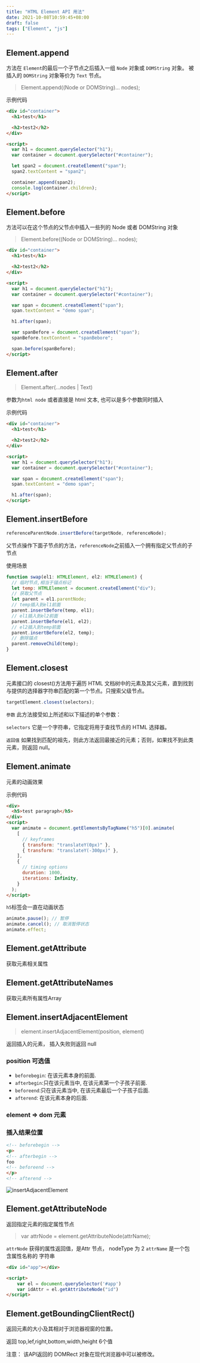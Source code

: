 ```yaml
---
title: "HTML Element API 用法"
date: 2021-10-08T10:59:45+08:00
draft: false
tags: ["Element", "js"]
---
```


## Element.append

方法在 `Element`的最后一个子节点之后插入一组 `Node` 对象或 `DOMString` 对象。
被插入的 `DOMString` 对象等价为 `Text` 节点。

> Element.append((Node or DOMString)... nodes);

示例代码

```html
<div id="container">
  <h1>test</h1>

  <h2>test2</h2>
</div>

<script>
  var h1 = document.querySelector("h1");
  var container = document.querySelector("#container");

  let span2 = document.createElement("span");
  span2.textContent = "span2";

  container.append(span2);
  console.log(container.children);
</script>
```

## Element.before

方法可以在这个节点的父节点中插入一些列的 Node 或者 DOMString 对象

> Element.before((Node or DOMString)... nodes);

```html
<div id="container">
  <h1>test</h1>

  <h2>test2</h2>
</div>

<script>
  var h1 = document.querySelector("h1");
  var container = document.querySelector("#container");

  var span = document.createElement("span");
  span.textContent = "demo span";

  h1.after(span);

  var spanBefore = document.createElement("span");
  spanBefore.textContent = "spanBebore";

  span.before(spanBefore);
</script>
```

## Element.after

> Element.after(...nodes | Text)

参数为`html node` 或者直接是 html 文本, 也可以是多个参数同时插入

示例代码

```html
<div id="container">
  <h1>test</h1>

  <h2>test2</h2>
</div>

<script>
  var h1 = document.querySelector("h1");
  var container = document.querySelector("#container");

  var span = document.createElement("span");
  span.textContent = "demo span";

  h1.after(span);
</script>
```

## Element.insertBefore

```js
referenceParentNode.insertBefore(targetNode, referenceNode);
```

父节点操作下面子节点的方法，`referenceNode`之前插入一个拥有指定父节点的子节点

使用场景

```js
function swap(el1: HTMLElement, el2: HTMLElement) {
  // 临时节点,相当于锚点标记
  let temp: HTMLElement = document.createElement("div");
  // 获取父节点
  let parent = el1.parentNode;
  // temp插入到el1前面
  parent.insertBefore(temp, el1);
  // el1插入到el2前面
  parent.insertBefore(el1, el2);
  // el2插入到temp前面
  parent.insertBefore(el2, temp);
  // 删除锚点
  parent.removeChild(temp);
}
```

## Element.closest

元素接口的 closest()方法用于遍历 HTML 文档树中的元素及其父元素，直到找到与提供的选择器字符串匹配的第一个节点。只搜索父级节点。

```js
targetElement.closest(selectors);
```

`参数` 此方法接受如上所述和以下描述的单个参数：

`selectors` 它是一个字符串，它指定将用于查找节点的 HTML 选择器。

`返回值` 如果找到匹配的祖先，则此方法返回最接近的元素；否则，如果找不到此类元素，则返回 null。

## Element.animate

元素的动画效果

示例代码

```html
<div>
  <h5>test paragraph</h5>
</div>
<script>
  var animate = document.getElementsByTagName("h5")[0].animate(
    [
      // keyframes
      { transform: "translateY(0px)" },
      { transform: "translateY(-300px)" },
    ],
    {
      // timing options
      duration: 1000,
      iterations: Infinity,
    }
  );
</script>
```

`h5`标签会一直在动画状态

```js
animate.pause(); // 暂停
animate.cancel(); // 取消暂停状态
animate.effect;
```


## Element.getAttribute

获取元素相关属性

## Element.getAttributeNames

获取元素所有属性Array



## Element.insertAdjacentElement

> element.insertAdjacentElement(position, element)

返回插入的元素， 插入失败则返回 null

### position 可选值

- `beforebegin`: 在该元素本身的前面.
- `afterbegin`:只在该元素当中, 在该元素第一个子孩子前面.
- `beforeend`:只在该元素当中, 在该元素最后一个子孩子后面.
- `afterend`: 在该元素本身的后面.

### element => dom 元素

### 插入结果位置

```HTML
<!-- beforebegin -->
<p>
<!-- afterbegin -->
foo
<!-- beforeend -->
</p>
<!-- afterend -->
```

![insertAdjacentElement](/insertAdjacentElement.png)


## Element.getAttributeNode

返回指定元素的指定属性节点

> var attrNode = element.getAttributeNode(attrName);


`attrNode`  获得的属性返回值，是Attr 节点， nodeType 为 2
`attrName` 是一个包含属性名称的 字符串


```html
<div id="app"></div>

<script>
    var el = document.querySelector('#app')
    var idAttr = el.getAttributeNode("id") 
</script>
```

## Element.getBoundingClientRect()

返回元素的大小及其相对于浏览器视窗的位置。

返回 top,lef,right,bottom,width,height 6个值

注意： 该API返回的 DOMRect 对象在现代浏览器中可以被修改。

